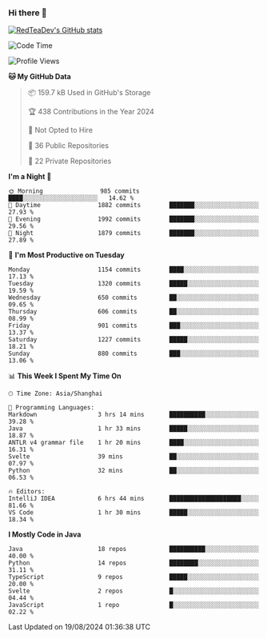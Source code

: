 ### Hi there 👋

<!--
**RedTeaDev/RedTeaDev** is a ✨ _special_ ✨ repository because its `README.md` (this file) appears on your GitHub profile.

Here are some ideas to get you started:

- 🔭 I’m currently working on ...
- 🌱 I’m currently learning ...
- 👯 I’m looking to collaborate on ...
- 🤔 I’m looking for help with ...
- 💬 Ask me about ...
- 📫 How to reach me: ...
- 😄 Pronouns: ...
- ⚡ Fun fact: ...
-->

<!--
[![wakatime](https://wakatime.com/badge/user/6b101ed0-04c0-4490-9283-eb61f2efff96.svg)](https://wakatime.com/@6b101ed0-04c0-4490-9283-eb61f2efff96)
!-->

[![RedTeaDev's GitHub stats](https://github-readme-stats.vercel.app/api?username=RedTeaDev\&include_all_commits=true)](https://github.com/anuraghazra/github-readme-stats)
<!--
[![willianrod's wakatime stats](https://github-readme-stats.vercel.app/api/wakatime?username=RedTeaDev)](https://github.com/anuraghazra/github-readme-stats)
!-->
<!--START_SECTION:waka-->
![Code Time](http://img.shields.io/badge/Code%20Time-2%2C512%20hrs%2016%20mins-blue)

![Profile Views](http://img.shields.io/badge/Profile%20Views-0-blue)

**🐱 My GitHub Data** 

> 📦 159.7 kB Used in GitHub's Storage 
 > 
> 🏆 438 Contributions in the Year 2024
 > 
> 🚫 Not Opted to Hire
 > 
> 📜 36 Public Repositories 
 > 
> 🔑 22 Private Repositories 
 > 
**I'm a Night 🦉** 

```text
🌞 Morning                985 commits         ████░░░░░░░░░░░░░░░░░░░░░   14.62 % 
🌆 Daytime                1882 commits        ███████░░░░░░░░░░░░░░░░░░   27.93 % 
🌃 Evening                1992 commits        ███████░░░░░░░░░░░░░░░░░░   29.56 % 
🌙 Night                  1879 commits        ███████░░░░░░░░░░░░░░░░░░   27.89 % 
```
📅 **I'm Most Productive on Tuesday** 

```text
Monday                   1154 commits        ████░░░░░░░░░░░░░░░░░░░░░   17.13 % 
Tuesday                  1320 commits        █████░░░░░░░░░░░░░░░░░░░░   19.59 % 
Wednesday                650 commits         ██░░░░░░░░░░░░░░░░░░░░░░░   09.65 % 
Thursday                 606 commits         ██░░░░░░░░░░░░░░░░░░░░░░░   08.99 % 
Friday                   901 commits         ███░░░░░░░░░░░░░░░░░░░░░░   13.37 % 
Saturday                 1227 commits        █████░░░░░░░░░░░░░░░░░░░░   18.21 % 
Sunday                   880 commits         ███░░░░░░░░░░░░░░░░░░░░░░   13.06 % 
```


📊 **This Week I Spent My Time On** 

```text
🕑︎ Time Zone: Asia/Shanghai

💬 Programming Languages: 
Markdown                 3 hrs 14 mins       ██████████░░░░░░░░░░░░░░░   39.28 % 
Java                     1 hr 33 mins        █████░░░░░░░░░░░░░░░░░░░░   18.87 % 
ANTLR v4 grammar file    1 hr 20 mins        ████░░░░░░░░░░░░░░░░░░░░░   16.31 % 
Svelte                   39 mins             ██░░░░░░░░░░░░░░░░░░░░░░░   07.97 % 
Python                   32 mins             ██░░░░░░░░░░░░░░░░░░░░░░░   06.53 % 

🔥 Editors: 
IntelliJ IDEA            6 hrs 44 mins       ████████████████████░░░░░   81.66 % 
VS Code                  1 hr 30 mins        █████░░░░░░░░░░░░░░░░░░░░   18.34 % 
```

**I Mostly Code in Java** 

```text
Java                     18 repos            ██████████░░░░░░░░░░░░░░░   40.00 % 
Python                   14 repos            ████████░░░░░░░░░░░░░░░░░   31.11 % 
TypeScript               9 repos             █████░░░░░░░░░░░░░░░░░░░░   20.00 % 
Svelte                   2 repos             █░░░░░░░░░░░░░░░░░░░░░░░░   04.44 % 
JavaScript               1 repo              █░░░░░░░░░░░░░░░░░░░░░░░░   02.22 % 
```




 Last Updated on 19/08/2024 01:36:38 UTC
<!--END_SECTION:waka-->



